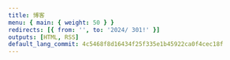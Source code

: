 ```yaml
---
title: 博客
menu: { main: { weight: 50 } }
redirects: [{ from: '', to: '2024/ 301!' }]
outputs: [HTML, RSS]
default_lang_commit: 4c5468f8d16434f25f335e1b45922ca0f4cec18f
---
```

